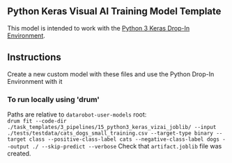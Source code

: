 ## Python Keras Visual AI Training Model Template

This model is intended to work with the [Python 3 Keras Drop-In Environment](../../public_dropin_environments/python3_keras/).

## Instructions
Create a new custom model with these files and use the Python Drop-In Environment with it

### To run locally using 'drum'
Paths are relative to `datarobot-user-models` root:  
`drum fit --code-dir ./task_templates/3_pipelines/15_python3_keras_vizai_joblib/ --input ./tests/testdata/cats_dogs_small_training.csv --target-type binary --target class --positive-class-label cats --negative-class-label dogs --output ./ --skip-predict --verbose`
Check that `artifact.joblib` file was created.